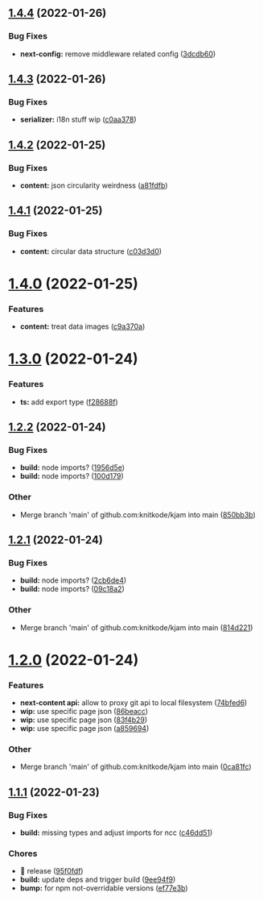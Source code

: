 ## [1.4.4](https://github.com/knitkode/kjam/compare/v1.4.3...v1.4.4) (2022-01-26)

### Bug Fixes

- **next-config:** remove middleware related config ([3dcdb60](https://github.com/knitkode/kjam/commit/3dcdb603711c6db48c56252244f391825d78b73f))

## [1.4.3](https://github.com/knitkode/kjam/compare/v1.4.2...v1.4.3) (2022-01-26)

### Bug Fixes

- **serializer:** i18n stuff wip ([c0aa378](https://github.com/knitkode/kjam/commit/c0aa3784d5f8a3b822aea29698f3ee864c9c7df6))

## [1.4.2](https://github.com/knitkode/kjam/compare/v1.4.1...v1.4.2) (2022-01-25)

### Bug Fixes

- **content:** json circularity weirdness ([a81fdfb](https://github.com/knitkode/kjam/commit/a81fdfbde3091f9e307e43fade0b35ac52e2b763))

## [1.4.1](https://github.com/knitkode/kjam/compare/v1.4.0...v1.4.1) (2022-01-25)

### Bug Fixes

- **content:** circular data structure ([c03d3d0](https://github.com/knitkode/kjam/commit/c03d3d07b7511d50218958aba7142096ba5c9ddd))

# [1.4.0](https://github.com/knitkode/kjam/compare/v1.3.0...v1.4.0) (2022-01-25)

### Features

- **content:** treat data images ([c9a370a](https://github.com/knitkode/kjam/commit/c9a370af989051bd8464b1e657d00101b8420a54))

# [1.3.0](https://github.com/knitkode/kjam/compare/v1.2.2...v1.3.0) (2022-01-24)

### Features

- **ts:** add export type ([f28688f](https://github.com/knitkode/kjam/commit/f28688fc4087df87dcd6b80e9c7db0424bbe8542))

## [1.2.2](https://github.com/knitkode/kjam/compare/v1.2.1...v1.2.2) (2022-01-24)

### Bug Fixes

- **build:** node imports? ([1956d5e](https://github.com/knitkode/kjam/commit/1956d5ebc0bb1ffcb99f358dd6d418209d77ae9c))
- **build:** node imports? ([100d179](https://github.com/knitkode/kjam/commit/100d179e9a10c35655cc35607e90372b93146716))

### Other

- Merge branch 'main' of github.com:knitkode/kjam into main ([850bb3b](https://github.com/knitkode/kjam/commit/850bb3b7b4e1b95074986f345456a2f40f5abff1))

## [1.2.1](https://github.com/knitkode/kjam/compare/v1.2.0...v1.2.1) (2022-01-24)

### Bug Fixes

- **build:** node imports? ([2cb6de4](https://github.com/knitkode/kjam/commit/2cb6de4b7519373e669beb096cdc7d21bed5c67b))
- **build:** node imports? ([09c18a2](https://github.com/knitkode/kjam/commit/09c18a270ca54fb9133d3160fc53ab5aade44bd1))

### Other

- Merge branch 'main' of github.com:knitkode/kjam into main ([814d221](https://github.com/knitkode/kjam/commit/814d221704c5b76b619cd082c65b3cb4ddaba58b))

# [1.2.0](https://github.com/knitkode/kjam/compare/v1.1.1...v1.2.0) (2022-01-24)

### Features

- **next-content api:** allow to proxy git api to local filesystem ([74bfed6](https://github.com/knitkode/kjam/commit/74bfed677c27d10fa09144e22eb0bb644c9fb5f1))
- **wip:** use specific page json ([86beacc](https://github.com/knitkode/kjam/commit/86beacc075c4b852f09fa6e5677bc80e536e4d61))
- **wip:** use specific page json ([83f4b29](https://github.com/knitkode/kjam/commit/83f4b293226824d382110a44da5bec48ca1c4014))
- **wip:** use specific page json ([a859694](https://github.com/knitkode/kjam/commit/a85969448bf94282b6decb0f3440ed6268bac080))

### Other

- Merge branch 'main' of github.com:knitkode/kjam into main ([0ca81fc](https://github.com/knitkode/kjam/commit/0ca81fc1ca63cc504af8f7162c30281fe131a863))

## [1.1.1](https://github.com/knitkode/kjam/compare/v1.1.0...v1.1.1) (2022-01-23)

### Bug Fixes

- **build:** missing types and adjust imports for ncc ([c46dd51](https://github.com/knitkode/kjam/commit/c46dd5187734539ac459a855bd2d3a21ac78ee45))

### Chores

- 🤖 release ([95f0fdf](https://github.com/knitkode/kjam/commit/95f0fdfdea660ac57aa4e847e5e59985c618a39b))
- **build:** update deps and trigger build ([9ee94f9](https://github.com/knitkode/kjam/commit/9ee94f9efde9442e9d8e4b5ac472235e7d12e552))
- **bump:** for npm not-overridable versions ([ef77e3b](https://github.com/knitkode/kjam/commit/ef77e3bf46cf26c78434fbf45eb044c93bd894ba))
